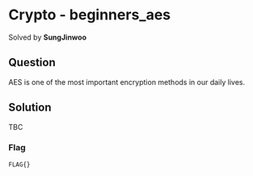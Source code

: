# Crypto - beginners_aes
Solved by **SungJinwoo**

## Question
AES is one of the most important encryption methods in our daily lives.

## Solution
TBC

### Flag
`FLAG{}`
